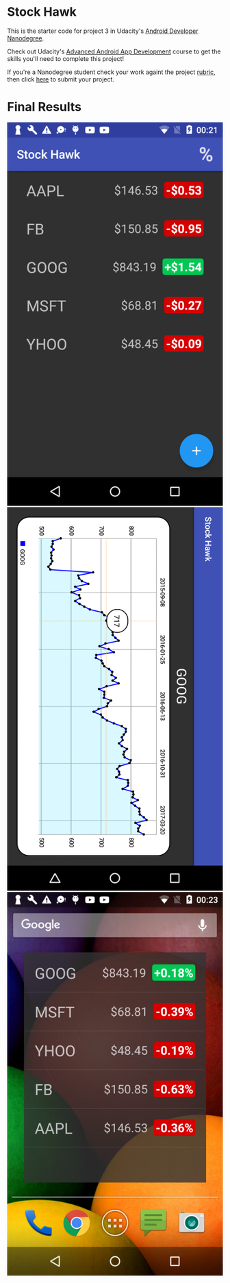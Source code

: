 # Stock Hawk

This is the starter code for project 3 in Udacity's [Android Developer Nanodegree](https://www.udacity.com/course/android-developer-nanodegree-by-google--nd801). 

Check out Udacity's [Advanced Android App Development](https://www.udacity.com/course/advanced-android-app-development--ud855) course to get the skills you'll need to complete this project!

If you're a Nanodegree student check your work againt the project [rubric](https://review.udacity.com/#!/rubrics/140/view), then click [here](https://classroom.udacity.com/nanodegrees/nd801/parts/8011345406/project) to submit your project.

# Final Results

![alt tag](https://github.com/DavisJP/StockHawk/blob/master/device-2017-05-19-002146.png)
![alt text](https://github.com/DavisJP/StockHawk/blob/master/device-2017-05-19-002310.png)
![alt text](https://github.com/DavisJP/StockHawk/blob/master/device-2017-05-19-002359.png)
